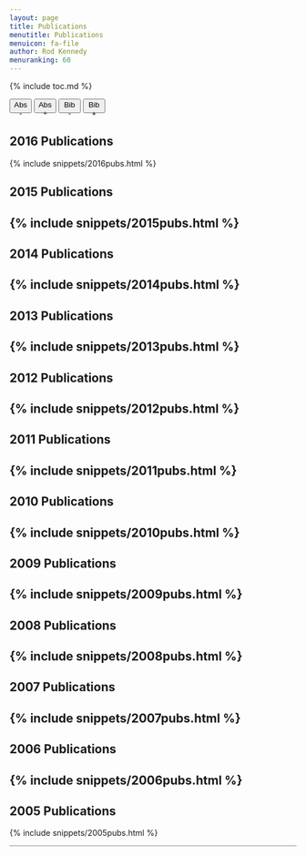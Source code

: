 ```yaml
---
layout: page
title: Publications
menutitle: Publications
menuicon: fa-file
author: Rod Kennedy
menuranking: 60
---
```


{% include toc.md %}

<div>
	<button id="hide-abstract" class="button" style="width:39px; height:25px">Abs<b><font face="menlo">-</font></b></button>
	<button id="show-abstract" class="button" style="width:39px; height:25px">Abs<font face="menlo">+</font></button>
	<button id="hide-bibtex" class="button" style="width:39px; height:25px">Bib<b><font face="menlo">-</font></b></button>
	<button id="show-bibtex" class="button" style="width:39px; height:25px">Bib<b><font face="menlo">+</font></b></button>
</div>

## 2016 Publications

{% include snippets/2016pubs.html %}

## 2015 Publications

{% include snippets/2015pubs.html %}
---

## 2014 Publications

{% include snippets/2014pubs.html %}
---

## 2013 Publications

{% include snippets/2013pubs.html %}
---

## 2012 Publications

{% include snippets/2012pubs.html %}
---

## 2011 Publications

{% include snippets/2011pubs.html %}
---

## 2010 Publications

{% include snippets/2010pubs.html %}
---

## 2009 Publications

{% include snippets/2009pubs.html %}
---

## 2008 Publications

{% include snippets/2008pubs.html %}
---

## 2007 Publications

{% include snippets/2007pubs.html %}
---

## 2006 Publications

{% include snippets/2006pubs.html %}
---

## 2005 Publications

{% include snippets/2005pubs.html %}

<hr style="opacity: 0.5">
